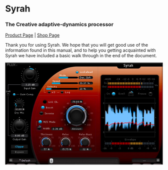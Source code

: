 # Syrah

### The Creative adaptive-dynamics processor
[Product Page](https://www.flux.audio/project/syrah/) 
| [Shop Page](https://shop.flux.audio/en_US/products/syrah)

Thank you for using Syrah. We hope that you will get good use of the information found in this manual, and to help
you getting acquainted with Syrah we have included a basic walk through in the end of the document.

![](../include/syrah_01.PNG)